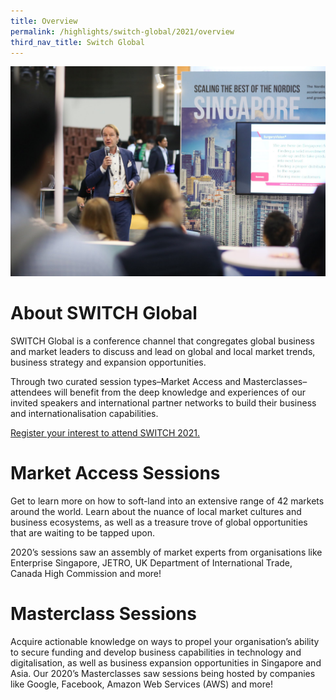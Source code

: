 ```yaml
---
title: Overview
permalink: /highlights/switch-global/2021/overview
third_nav_title: Switch Global
---
```

![](/images/SWITCH%20Global%201.jpg)
# About SWITCH Global
SWITCH Global is a conference channel that congregates global business and market leaders to discuss and lead on global and local market trends, business strategy and expansion opportunities.

Through two curated session types–Market Access and Masterclasses–attendees will benefit from the deep knowledge and experiences of our invited speakers and international partner networks to build their business and internationalisation capabilities.

[Register your interest to attend SWITCH 2021.](/interest)

# Market Access Sessions
Get to learn more on how to soft-land into an extensive range of 42 markets around the world. Learn about the nuance of local market cultures and business ecosystems, as well as a treasure trove of global opportunities that are waiting to be tapped upon. 

2020’s sessions saw an assembly of market experts from organisations like Enterprise Singapore, JETRO, UK Department of International Trade, Canada High Commission and more!

# Masterclass Sessions
Acquire actionable knowledge on ways to propel your organisation’s ability to secure funding and develop business capabilities in technology and digitalisation, as well as business expansion opportunities in Singapore and Asia. Our 2020’s Masterclasses saw sessions being hosted by companies like Google, Facebook, Amazon Web Services (AWS) and more!